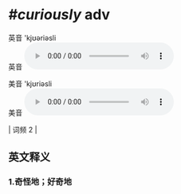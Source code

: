 # ***\#curiously*** adv
英音 'kjʊəriəsli  
英音
<audio src="./media/curiously1.aac" controls="controls"></audio>

美音 'kjʊriəsli  
美音
<audio src="./media/curiously2.aac" controls="controls"></audio>



| 词频 2 |  

英文释义
---
### 1.**奇怪地；好奇地**  


